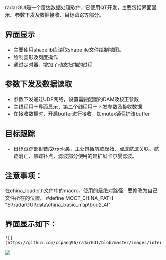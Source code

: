<font size = 3>

radarGUI是一个雷达数据处理软件，它使用QT开发，主要包括界面显示、参数下发及数据接收、目标跟踪等部分。

## 界面显示
- 主要使用shapelib库读取shapefile文件绘制地图。
- 绘制圆形及刻度操作
- 通过定时器，增加了动态扫描的过程

## 参数下发及数据读取

- 参数下发通过UDP网络，设置需要配置的DAM及校正参数
- 主线程用于界面显示，第二个线程用于下发参数及接收数据
- 在接收数据时，开启buffer进行接收，加mutex锁保护该buffer

## 目标跟踪 
- 目标跟踪部封装成track类，主要包括航迹起始、点迹航迹关联、航迹消亡、航迹补点，滤波部分使用的是扩展卡尔曼滤波。

## 注意事项：
在china_loader.h文件中的macro，使用的是绝对路径，要修改为自己文件所在的位置。
    #define MOCT_CHINA_PATH  "E:\\radarGUI\\data\\china_basic_map\\bou2_4l"
## 界面显示如下：

    ![](https://github.com/ccpang96/radarGUI/blob/master/images/interface.png)


![](https://github.com/ccpang96/radarGUI/blob/master/images/interface.png)

</font>
